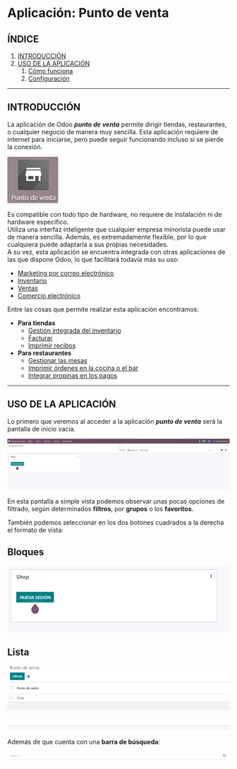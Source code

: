 # Aplicación: **Punto de venta**
## **ÍNDICE**
1. [INTRODUCCIÓN](#introducción)
2. [USO DE LA APLICACIÓN](#)  
   1.  [Cómo funciona]()
   2.  [Configuración]()

----------

## INTRODUCCIÓN

La aplicación de Odoo ***punto de venta*** permite dirigir tiendas, restaurantes, o cualquier negocio de manera muy sencilla. Esta aplicación requiere de internet para iniciarse, pero puede seguir funcionando incluso si se pierde la conexión.  

![app_punto_venta]  

Es compatible con todo tipo de hardware, no requiere de instalación ni de hardware específico.  
Utiliza una interfaz inteligente que cualquier empresa minorista puede usar de manera sencilla. Además, es extremadamente flexible, por lo que cualquiera puede adaptarla a sus propias necesidades.  
A su vez, esta aplicación se encuentra integrada con otras aplicaciones de las que dispone Odoo, lo que facilitará todavía más su uso:
- [Marketing por correo electrónico](#)
- [Inventario](Inventario.md)
- [Ventas](#)
- [Comercio electrónico](#)  

Entre las cosas que permite realizar esta aplicación encontramos:
- **Para tiendas**
  - [Gestión integrada del inventario](https://www.odoo.com/es_ES/app/inventory) 
  - [Facturar](https://www.odoo.com/documentation/14.0/es/applications/sales/point_of_sale/shop/invoice.html)
  - [Imprimir recibos](https://www.odoo.com/documentation/14.0/es/applications/sales/point_of_sale/shop/reprint.html)
- **Para restaurantes**
  - [Gestionar las mesas](https://www.odoo.com/documentation/14.0/es/applications/sales/point_of_sale/restaurant/restaurant.html)
  - [Imprimir órdenes en la cocina o el bar](https://www.odoo.com/documentation/14.0/es/applications/sales/point_of_sale/restaurant/kitchen_printing.html)
  - [Integrar propinas en los pagos](https://www.odoo.com/documentation/14.0/es/applications/sales/point_of_sale/restaurant/tips.html)

----------

## USO DE LA APLICACIÓN

Lo primero que veremos al acceder a la aplicación ***punto de venta*** será la pantalla de inicio vacía.  

![inicio_punto_venta]  

En esta pantalla a simple vista podemos observar unas pocas opciones de filtrado, según determinados **filtros**, por **grupos** o los **favoritos**.  

También podemos seleccionar en los dos botones cuadrados a la derecha el formato de vista:  
## Bloques  

![bloque]

## Lista  

![lista]  

Además de que cuenta con una **barra de búsqueda**:

![barra_busqueda]

[app_punto_venta]: imagenes_punto_venta/app_punto_venta.png "Aplicación punto de venta"
[inicio_punto_venta]: imagenes_punto_venta/inicio_punto_venta.png "Pantalla inicio de punto de venta"
[bloque]: imagenes_punto_venta/bloques_tiendas.png "Vista en bloque"
[lista]: imagenes_punto_venta/listas_tiendas.png "Vista en lista"
[barra_busqueda]: imagenes_punto_venta/barra_busqueda.png "Barra de búsqueda"
